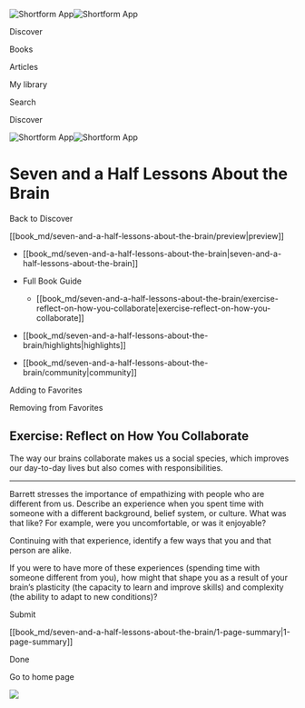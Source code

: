 ![Shortform App](/img/logo.36a2399e.svg)![Shortform App](/img/logo-dark.70c1b072.svg)

Discover

Books

Articles

My library

Search

Discover

![Shortform App](/img/logo.36a2399e.svg)![Shortform App](/img/logo-dark.70c1b072.svg)

# Seven and a Half Lessons About the Brain

Back to Discover

[[book_md/seven-and-a-half-lessons-about-the-brain/preview|preview]]

  * [[book_md/seven-and-a-half-lessons-about-the-brain|seven-and-a-half-lessons-about-the-brain]]
  * Full Book Guide

    * [[book_md/seven-and-a-half-lessons-about-the-brain/exercise-reflect-on-how-you-collaborate|exercise-reflect-on-how-you-collaborate]]
  * [[book_md/seven-and-a-half-lessons-about-the-brain/highlights|highlights]]
  * [[book_md/seven-and-a-half-lessons-about-the-brain/community|community]]



Adding to Favorites 

Removing from Favorites 

## Exercise: Reflect on How You Collaborate

The way our brains collaborate makes us a social species, which improves our day-to-day lives but also comes with responsibilities.

* * *

Barrett stresses the importance of empathizing with people who are different from us. Describe an experience when you spent time with someone with a different background, belief system, or culture. What was that like? For example, were you uncomfortable, or was it enjoyable?

Continuing with that experience, identify a few ways that you and that person are alike.

If you were to have more of these experiences (spending time with someone different from you), how might that shape you as a result of your brain’s plasticity (the capacity to learn and improve skills) and complexity (the ability to adapt to new conditions)?

Submit 

[[book_md/seven-and-a-half-lessons-about-the-brain/1-page-summary|1-page-summary]]

Done

Go to home page 

![](https://bat.bing.com/action/0?ti=56018282&Ver=2&mid=3afe05d8-06a0-4960-b9cb-34138487d6c2&sid=f30c5e70639211ee87d33f0876d93783&vid=f30c9700639211eeb3a75d830392c94f&vids=0&msclkid=N&pi=0&lg=en-US&sw=800&sh=600&sc=24&nwd=1&tl=Shortform%20%7C%20Seven%20and%20a%20Half%20Lessons%20About%20the%20Brain&p=https%3A%2F%2Fwww.shortform.com%2Fapp%2Fbook%2Fseven-and-a-half-lessons-about-the-brain%2Fexercise-reflect-on-how-you-collaborate&r=&lt=390&evt=pageLoad&sv=1&rn=799985)
